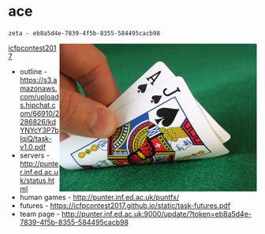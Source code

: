 ace
===

```
zeta - eb8a5d4e-7839-4f5b-8355-584495cacb98
```
<img src="https://github.com/ambiata/ace/raw/master/img/blackjack.jpg" width="400" align="right"/>

[icfpcontest2017](http://events.inf.ed.ac.uk/icfpcontest2017/)

 - outline - https://s3.amazonaws.com/uploads.hipchat.com/66910/2286826/kdYNYcY3P7bIqiQ/task-v1.0.pdf
 - servers - http://punter.inf.ed.ac.uk/status.html
 - human games - http://punter.inf.ed.ac.uk/puntfx/
 - futures - https://icfpcontest2017.github.io/static/task-futures.pdf
 - team page - http://punter.inf.ed.ac.uk:9000/update/?token=eb8a5d4e-7839-4f5b-8355-584495cacb98
